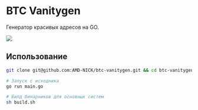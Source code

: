 # BTC Vanitygen

Генератор красивых адресов на GO.

![](https://file.def.pm/T530L6s8.jpg)

## Использование

```bash
git clone git@github.com:AMD-NICK/btc-vanitygen.git && cd btc-vanitygen

# Запуск с исходника
go run main.go

# Билд бинарников для основных систем
sh build.sh
```

